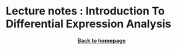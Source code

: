 # Lecture notes : Introduction To Differential Expression Analysis 

<object data="../4.Differential_Expression/lecture_differential_expression.pdf" width="950" height="1000" type='application/pdf'></object>


<p align="center"><b><a class="btn" href="https://genomicsaotearoa.github.io/RNA-seq-workshop/" style="background: var(--bs-dark);font-weight:bold">Back to homepage</a></b></p>